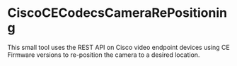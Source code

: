 # CiscoCECodecsCameraRePositioning
This small tool uses the REST API on Cisco video endpoint devices using CE Firmware versions to re-position the camera to a desired location.

